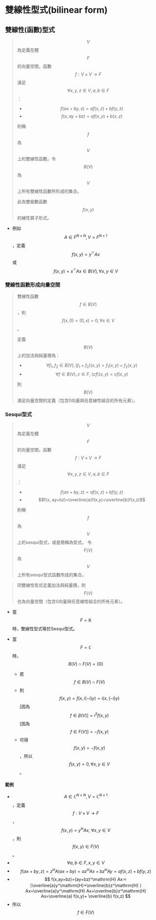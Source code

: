 # 雙線性型式\(bilinear form\)

## 雙線性\(函數\)型式

> $$V$$為定義在體$$F$$的向量空間，函數$$f: V \times V \rightarrow F$$滿足$$\forall x,y,z \in V, a,b \in F$$：
>
> * $$f(ax+by,z)=af(x,z)+bf(y,z)$$
> * $$f(x,ay+bz)=af(x,y)+b(x,z)$$
>
> 則稱$$f$$為$$V$$上的雙線性函數。令$$B(V)$$為$$V$$上所有雙線性函數所形成的集合。
>
> 此為雙變數函數$$f(x,y)$$的線性算子形式。

* 例如$$A\in F^{N \times N}, V=F^{N \times 1}$$，定義$$f(x,y)=y^{\top}Ax$$或$$f(x,y)=x^{\top}Ax \in B(V), \forall x, y \in V$$

### 雙線性函數形成向量空間

> 雙線性函數$$f \in B(V)$$，則$$f(x, 0)=(0,x)=0, \forall x \in V$$。
>
> 定義$$B(V)$$上的加法與純量積為：
>
> * $$\forall f_1, f_2 \in B(V), (f_1+f_2)(x,y)=f_1(x,y)+f_2(x,y)$$
> * $$\forall f \in B(V), c \in F, ~(cf)(x,y) = cf(x,y)$$
>
> 則$$B(V)$$滿足向量空間的定義（包含0向量與任意線性組合的所有元素）。

### Sesqui型式

> $$V$$為定義在體$$F$$的向量空間，函數$$f: V \times V \rightarrow F$$滿足$$\forall x,y,z \in V, a,b \in F$$：
>
> * $$f(ax+by, z)=af(x,z)+bf(y,z)$$
> * $$f(x, ay+bz)=\overline{a}f(x,y)+\overline{b}f(x,z)$$
>
> 則稱$$f$$為$$V$$上的sesqui型式，或是簡稱為型式。令$$F(V)$$為$$V$$上所有sesqui型式函數所成的集合。

> 同雙線性型式定義加法與純量積，則$$F(V)$$也為向量空間（包含0向量與任意線性組合的所有元素）。

* 當$$F=\mathbb{R}$$時，雙線性型式等於Sesqui型式。
* 當$$F = \mathbb{C}$$時，$$B(V) \cap F(V) = \{0\}$$

  * 若$$ f \in B(V) \cap F(V)$$
  * 則$$f(x,y)=f(x, i(−i)y)=i(x,(−i)y)$$\[因為$$f \in β(V)]=i^2 f(x,y)$$\[因為$$f \in F(V)]=−f(x,y)    $$
  * 可得$$f(x,y)=−f(x,y)$$，所以$$f(x,y)=0,  \forall x,y \in V$$。

#### 範例

*  $$A \in \mathbb{C}^{N \times N}, V=\mathbb{C}^{N \times 1}$$，定義$$ f:V \times V \rightarrow F$$，$$ f(x,y)=y^\mathrm{H} Ax,~ \forall x,y \in V$$，則$$f(x,y) \in F(V)$$。
  * $$\forall a,b \in F, x,y \in V$$
  * $$f(ax+by,z)=z^\mathrm{H} A(ax+by)=az^\mathrm{H} Ax+bz^\mathrm{H} Ay=af(x,z)+bf(y,z)    $$
  * $$ f(x,ay+bz)=(ay+bz)^\mathrm{H} Ax＝（\overline{a}y^\mathrm{H}+\overline{b}z^\mathrm{H} ）Ax=\overline{a}y^\mathrm{H} Ax+\overline{b}z^\mathrm{H} Ax=\overline{a} f(x,y)+ \overline{b} f(x,z)    $$
  * 所以$$f \in F(V)    $$







